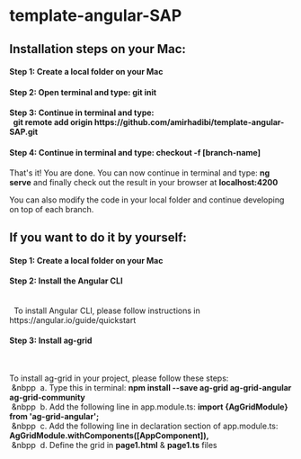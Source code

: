 # template-angular-SAP

<h2>Installation steps on your Mac:</h2>

<h4>Step 1: Create a local folder on your Mac</h4>

<h4>Step 2: Open terminal and type: <b>git init</b></h4>

<h4>Step 3: Continue in terminal and type: <br>&nbsp
<b>git remote add origin https://github.com/amirhadibi/template-angular-SAP.git</b></h4>

<h4>Step 4: Continue in terminal and type: <b>checkout -f [branch-name]</b></h4>

<p>That's it! You are done. You can now continue in terminal and type: <b>ng serve</b> and finally check out the result in your browser at <b>localhost:4200</b></p>

<p>You can also modify the code in your local folder and continue developing on top of each branch.</p>

<h2>If you want to do it by yourself:</h3>

<h4>Step 1: Create a local folder on your Mac</h4>

<h4>Step 2: Install the Angular CLI</h4><br>&nbsp
To install Angular CLI, please follow instructions in https://angular.io/guide/quickstart

<h4>Step 3: Install ag-grid</h4><br>
<p>To install ag-grid in your project, please follow these steps:<br>&nbsp&nbpp&nbsp
a. Type this in terminal: <b> npm install --save ag-grid ag-grid-angular ag-grid-community </b><br>&nbsp&nbpp&nbsp 
b. Add the following line in app.module.ts: <b> import {AgGridModule} from 'ag-grid-angular'; </b><br>&nbsp&nbpp&nbsp
c. Add the following line in declaration section of app.module.ts: <b> AgGridModule.withComponents([AppComponent]),</b><br>&nbsp&nbpp&nbsp
d. Define the grid in <b>page1.html</b> & <b>page1.ts</b> files</p>

